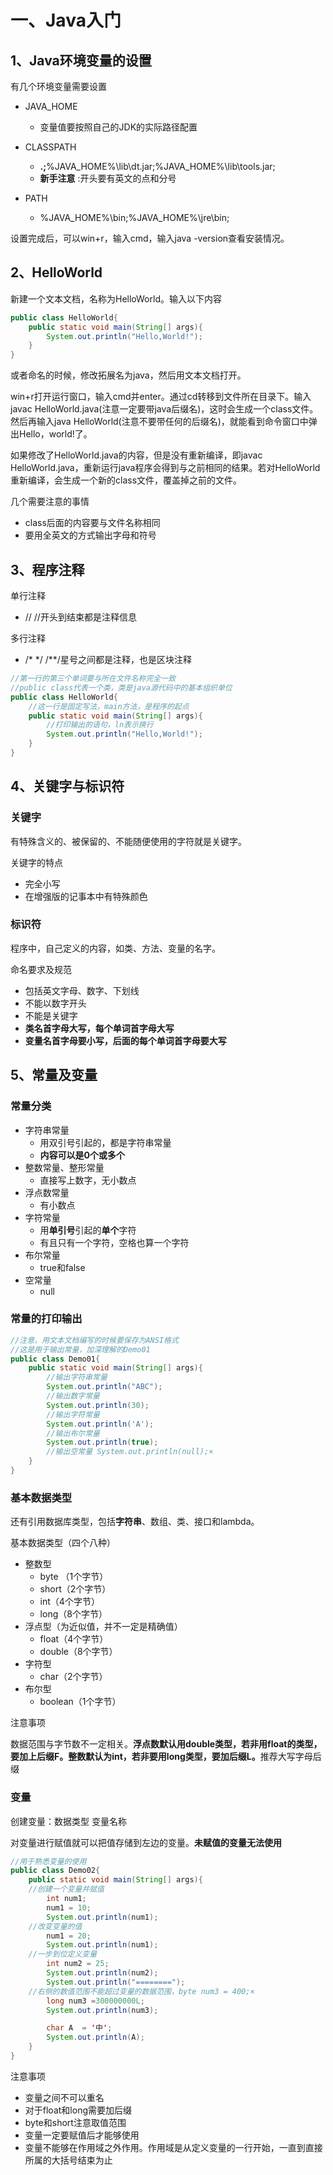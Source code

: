 #  一、Java入门

## 1、Java环境变量的设置

有几个环境变量需要设置

* JAVA_HOME
  * 变量值要按照自己的JDK的实际路径配置 

* CLASSPATH
  * **.;**%JAVA_HOME%\lib\dt.jar;%JAVA_HOME%\lib\tools.jar;
  * <b>新手注意</b> :开头要有英文的点和分号
* PATH
  * %JAVA_HOME%\bin;%JAVA_HOME%\jre\bin;

设置完成后，可以win+r，输入cmd，输入java -version查看安装情况。

## 2、HelloWorld

新建一个文本文档，名称为HelloWorld。输入以下内容

~~~java 
public class HelloWorld{
	public static void main(String[] args){
		System.out.println("Hello,World!");
	}
}
~~~

或者命名的时候，修改拓展名为java，然后用文本文档打开。

win+r打开运行窗口，输入cmd并enter。通过cd转移到文件所在目录下。输入javac HelloWorld.java(注意一定要带java后缀名)，这时会生成一个class文件。然后再输入java HelloWorld(注意不要带任何的后缀名)，就能看到命令窗口中弹出Hello，world!了。

如果修改了HelloWorld.java的内容，但是没有重新编译，即javac HelloWorld.java，重新运行java程序会得到与之前相同的结果。若对HelloWorld重新编译，会生成一个新的class文件，覆盖掉之前的文件。

几个需要注意的事情

* class后面的内容要与文件名称相同
* 要用全英文的方式输出字母和符号

## 3、程序注释

单行注释

* //	//开头到结束都是注释信息

多行注释

* /* */	/**/星号之间都是注释，也是区块注释

~~~java
//第一行的第三个单词要与所在文件名称完全一致
//public class代表一个类，类是java源代码中的基本组织单位
public class HelloWorld{
    //这一行是固定写法，main方法，是程序的起点
	public static void main(String[] args){
        //打印输出的语句，ln表示换行
		System.out.println("Hello,World!");
	}
}
~~~

## 4、关键字与标识符

### 关键字

有特殊含义的、被保留的、不能随便使用的字符就是关键字。

关键字的特点

* 完全小写
* 在增强版的记事本中有特殊颜色

### 标识符

程序中，自己定义的内容，如类、方法、变量的名字。

命名要求及规范

* 包括英文字母、数字、下划线
* 不能以数字开头
* 不能是关键字
* **类名首字母大写，每个单词首字母大写**
* **变量名首字母要小写，后面的每个单词首字母要大写**

## 5、常量及变量

### 常量分类

* 字符串常量
  * 用双引号引起的，都是字符串常量
  * **内容可以是0个或多个**
* 整数常量、整形常量
  * 直接写上数字，无小数点
* 浮点数常量
  * 有小数点
* 字符常量
  * 用**单引号**引起的**单个**字符
  * 有且只有一个字符，空格也算一个字符
* 布尔常量
  * true和false
* 空常量
  * null

### 常量的打印输出

~~~java
//注意，用文本文档编写的时候要保存为ANSI格式
//这是用于输出常量，加深理解的Demo01
public class Demo01{
	public static void main(String[] args){
		//输出字符串常量
		System.out.println("ABC");
		//输出数字常量
		System.out.println(30);
		//输出字符常量
		System.out.println('A');
		//输出布尔常量
		System.out.println(true);
		//输出空常量 System.out.println(null);×
	}
}
~~~

###  基本数据类型

还有引用数据库类型，包括**字符串**、数组、类、接口和lambda。

基本数据类型（四个八种）

* 整数型
  * byte （1个字节）
  * short（2个字节）
  * int（4个字节）
  * long（8个字节）
* 浮点型（为近似值，并不一定是精确值）
  * float（4个字节）
  * double（8个字节）
* 字符型
  * char（2个字节）
* 布尔型
  * boolean（1个字节）

注意事项

数据范围与字节数不一定相关。<b>浮点数默认用double类型，若非用float的类型，要加上后缀F。整数默认为int，若非要用long类型，要加后缀L。</b>推荐大写字母后缀

### 变量

创建变量：数据类型 变量名称

对变量进行赋值就可以把值存储到左边的变量。**未赋值的变量无法使用**

~~~java
//用于熟悉变量的使用
public class Demo02{
	public static void main(String[] args){
	//创建一个变量并赋值
		int num1;
		num1 = 10;
		System.out.println(num1);
	//改变变量的值
		num1 = 20;
		System.out.println(num1);
	//一步到位定义变量
		int num2 = 25;
		System.out.println(num2);	
		System.out.println("========");
	//右侧的数值范围不能超过变量的数据范围，byte num3 = 400;×
		long num3 =300000000L;	
		System.out.println(num3);

		char A  = '中';
		System.out.println(A); 
	}
}
~~~

注意事项

* 变量之间不可以重名
* 对于float和long需要加后缀
* byte和short注意取值范围
* 变量一定要赋值后才能够使用
* 变量不能够在作用域之外作用。作用域是从定义变量的一行开始，一直到直接所属的大括号结束为止

